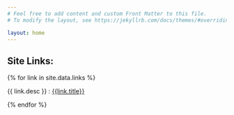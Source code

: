 ```yaml
---
# Feel free to add content and custom Front Matter to this file.
# To modify the layout, see https://jekyllrb.com/docs/themes/#overriding-theme-defaults

layout: home
---
```


Site Links:
-----------

{% for link in site.data.links %}
  <p>{{ link.desc }} : <a href="{{ link.url }}">{{link.title}}</a></p>
{% endfor %}

